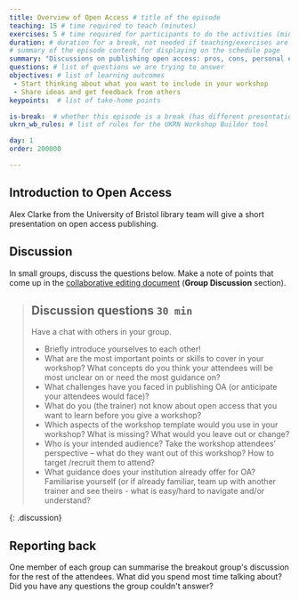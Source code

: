 ```yaml
---
title: Overview of Open Access # title of the episode
teaching: 15 # time required to teach (minutes)
exercises: 5 # time required for participants to do the activities (minutes)
duration: # duration for a break, not needed if teaching/exercises are present (minutes)
# summary of the episode content for displaying on the schedule page
summary: "Discussions on publishing open access: pros, cons, personal experiences."
questions: # list of questions we are trying to answer
objectives: # list of learning outcomes
 - Start thinking about what you want to include in your workshop
 - Share ideas and get feedback from others
keypoints:  # list of take-home points

is-break:  # whether this episode is a break (has different presentation)
ukrn_wb_rules: # list of rules for the UKRN Workshop Builder tool

day: 1
order: 200000

---
```


## Introduction to Open Access

Alex Clarke from the University of Bristol library team will give a short presentation on open access publishing.

## Discussion

In small groups, discuss the questions below.
Make a note of points that come up in the <a href="{{ site.collaborative_notes }}" target="_blank">collaborative editing document</a> (**Group Discussion** section).

> ## Discussion questions `30 min`
> Have a chat with others in your group.
> - Briefly introduce yourselves to each other!
> - What are the most important points or skills to cover in your workshop? What concepts do you think your attendees will be most unclear on or need the most guidance on?
> - What challenges have you faced in publishing OA (or anticipate your attendees would face)?
> - What do you (the trainer) not know about open access that you want to learn before you give a workshop?
> - Which aspects of the workshop template would you use in your workshop? What is missing? What would you leave out or change?
> - Who is your intended audience? Take the workshop attendees’ perspective – what do they want out of this workshop? How to target /recruit them to attend?
> - What guidance does your institution already offer for OA? Familiarise yourself (or if already familiar, team up with another trainer and see theirs - what is easy/hard to navigate and/or understand?
>
{: .discussion}

## Reporting back

One member of each group can summarise the breakout group's discussion for the rest of the attendees.
What did you spend most time talking about?
Did you have any questions the group couldn't answer?
